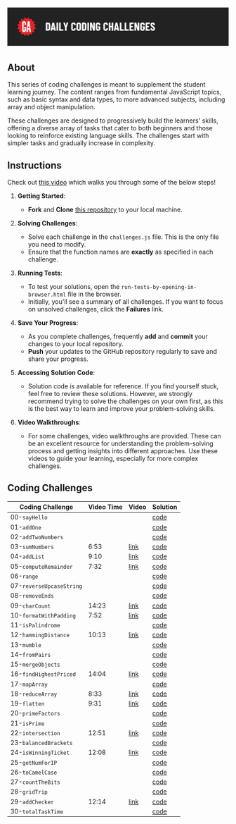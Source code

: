 # ![Daily Coding Challenges](../assets/hero.png)

## About

This series of coding challenges is meant to supplement the student learning journey. The content ranges from fundamental JavaScript topics, such as basic syntax and data types, to more advanced subjects, including array and object manipulation.

These challenges are designed to progressively build the learners' skills, offering a diverse array of tasks that cater to both beginners and those looking to reinforce existing language skills. The challenges start with simpler tasks and gradually increase in complexity.

## Instructions

Check out [this video](https://generalassembly.wistia.com/medias/5g7olb1qv7) which walks you through some of the below steps!

1. **Getting Started**:
    - **Fork** and **Clone** [this repository](https://git.generalassemb.ly/modular-curriculum-all-courses/daily-coding-challenges) to your local machine.

2. **Solving Challenges**:
    - Solve each challenge in the `challenges.js` file. This is the only file you need to modify.
    - Ensure that the function names are **exactly** as specified in each challenge.

3. **Running Tests**:
    - To test your solutions, open the `run-tests-by-opening-in-browser.html` file in the browser.
    - Initially, you'll see a summary of all challenges. If you want to focus on unsolved challenges, click the **Failures** link.

4. **Save Your Progress**:
    - As you complete challenges, frequently **add** and **commit** your changes to your local repository.
    - **Push** your updates to the GitHub repository regularly to save and share your progress.

5. **Accessing Solution Code**:
    - Solution code is available for reference. If you find yourself stuck, feel free to review these solutions. However, we strongly recommend trying to solve the challenges on your own first, as this is the best way to learn and improve your problem-solving skills.

6. **Video Walkthroughs**:
    - For some challenges, video walkthroughs are provided. These can be an excellent resource for understanding the problem-solving process and getting insights into different approaches. Use these videos to guide your learning, especially for more complex challenges.

## Coding Challenges

| Coding Challenge | Video Time | Video | Solution |
| ---------------- | ---------- | ----- |--------- |
| 00-`sayHello`            |       |                                                              | [code](../solution-code/README.md/#challenge-00-sayhello-example)    |
| 01-`addOne`              |       |                                                              | [code](../solution-code/README.md/#challenge-01-addone)              |
| 02-`addTwoNumbers`       |       |                                                              | [code](../solution-code/README.md/#challenge-02-addtwonumbers)       |
| 03-`sumNumbers`          |  6:53 | [link](https://generalassembly.wistia.com/medias/p0wj30iqff) | [code](../solution-code/README.md/#challenge-03-sumnumbers)          |
| 04-`addList`             |  9:10 | [link](https://generalassembly.wistia.com/medias/vumhi6hrw9) | [code](../solution-code/README.md/#challenge-04-addlist)             |
| 05-`computeRemainder`    |  7:32 | [link](https://generalassembly.wistia.com/medias/pucle7xjlm) | [code](../solution-code/README.md/#challenge-05-computeremainder)    |
| 06-`range`               |       |                                                              | [code](../solution-code/README.md/#challenge-06-range)               |
| 07-`reverseUpcaseString` |       |                                                              | [code](../solution-code/README.md/#challenge-07-reverseupcasestring) |
| 08-`removeEnds`          |       |                                                              | [code](../solution-code/README.md/#challenge-08-removeends)          |
| 09-`charCount`           | 14:23 | [link](https://generalassembly.wistia.com/medias/uqrndeb6ea) | [code](../solution-code/README.md/#challenge-09-charcount)           |
| 10-`formatWithPadding`   |  7:52 | [link](https://generalassembly.wistia.com/medias/5sbalvgt1k) | [code](../solution-code/README.md/#challenge-10-formatwithpadding)   |
| 11-`isPalindrome`        |       |                                                              | [code](../solution-code/README.md/#challenge-11-ispalindrome)        |
| 12-`hammingDistance`     | 10:13 | [link](https://generalassembly.wistia.com/medias/v4hxazj5rj) | [code](../solution-code/README.md/#challenge-12-hammingdistance)     |
| 13-`mumble`              |       |                                                              | [code](../solution-code/README.md/#challenge-13-mumble)              |
| 14-`fromPairs`           |       |                                                              | [code](../solution-code/README.md/#challenge-14-frompairs)           |
| 15-`mergeObjects`        |       |                                                              | [code](../solution-code/README.md/#challenge-15-mergeobjects)        |
| 16-`findHighestPriced`   | 14:04 | [link](https://generalassembly.wistia.com/medias/ojtl2h0vyt) | [code](../solution-code/README.md/#challenge-16-findhighestpriced)   |
| 17-`mapArray`            |       |                                                              | [code](../solution-code/README.md/#challenge-17-maparray)            |
| 18-`reduceArray`         |  8:33 | [link](https://generalassembly.wistia.com/medias/jirm956wie) | [code](../solution-code/README.md/#challenge-18-reducearray)         |
| 19-`flatten`             |  9:31 | [link](https://generalassembly.wistia.com/medias/fptc8pizz7) | [code](../solution-code/README.md/#challenge-19-flatten)             |
| 20-`primeFactors`        |       |                                                              | [code](../solution-code/README.md/#challenge-20-primefactors)        |
| 21-`isPrime`             |       |                                                              | [code](../solution-code/README.md/#challenge-19-isprime)             |
| 22-`intersection`        | 12:51 | [link](https://generalassembly.wistia.com/medias/pbfgz9jwvy) | [code](../solution-code/README.md/#challenge-21-intersection)        |
| 23-`balancedBrackets`    |       |                                                              | [code](../solution-code/README.md/#challenge-23-balancedbrackets)    |
| 24-`isWinningTicket`     | 12:08 | [link](https://generalassembly.wistia.com/medias/ygev8q9zx7) | [code](../solution-code/README.md/#challenge-24-iswinningticket)     |
| 25-`getNumForIP`         |       |                                                              | [code](../solution-code/README.md/#challenge-25-getnumforip)         |
| 26-`toCamelCase`         |       |                                                              | [code](../solution-code/README.md/#challenge-26-tocamelcase)         |
| 27-`countTheBits`        |       |                                                              | [code](../solution-code/README.md/#challenge-27-countthebits)        |
| 28-`gridTrip`            |       |                                                              | [code](../solution-code/README.md/#challenge-28-gridtrip)            |
| 29-`addChecker`          | 12:14 | [link](https://generalassembly.wistia.com/medias/6wjh5lhmsk) | [code](../solution-code/README.md/#challenge-29-addchecker)          |
| 30-`totalTaskTime`       |       |                                                              | [code](../solution-code/README.md/#challenge-30-totaltasktime)       |
